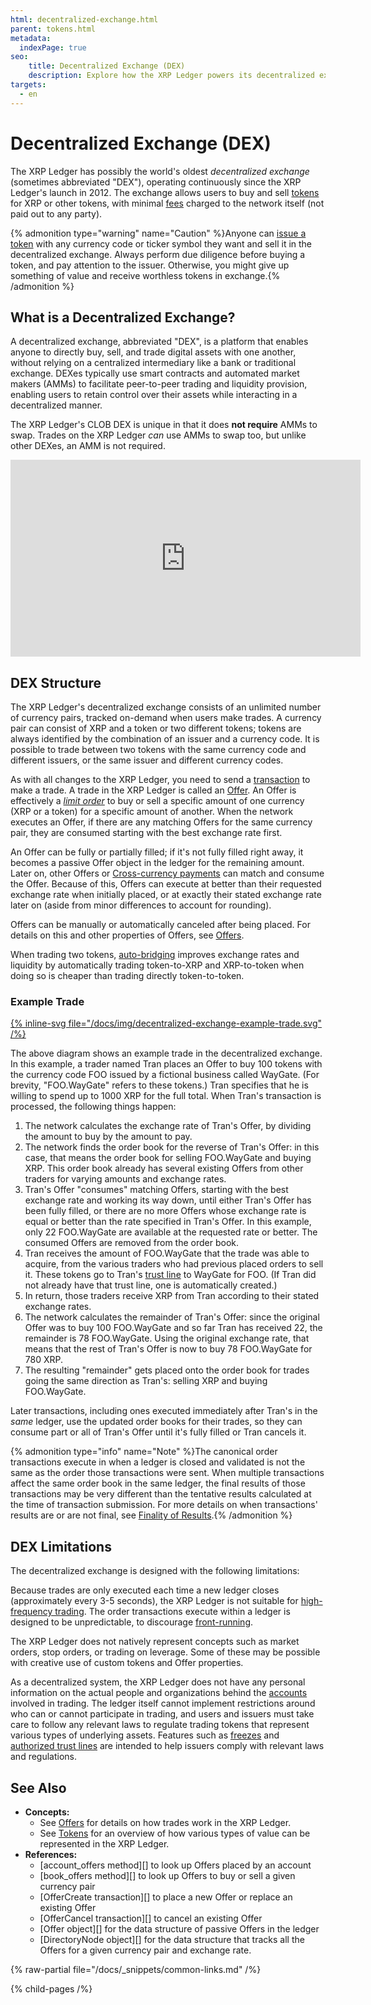 ```yaml
---
html: decentralized-exchange.html
parent: tokens.html
metadata:
  indexPage: true
seo:
    title: Decentralized Exchange (DEX)
    description: Explore how the XRP Ledger powers its decentralized exchange (DEX) for seamless crypto trading. Learn how you can trade tokens securely on the XRP Ledger.
targets:
  - en
---
```

# Decentralized Exchange (DEX)

The XRP Ledger has possibly the world's oldest _decentralized exchange_ (sometimes abbreviated "DEX"), operating continuously since the XRP Ledger's launch in 2012. The exchange allows users to buy and sell [tokens](../index.md) for XRP or other tokens, with minimal [fees](../../transactions/fees.md) charged to the network itself (not paid out to any party).

{% admonition type="warning" name="Caution" %}Anyone can [issue a token](../../../tutorials/how-tos/use-tokens/issue-a-fungible-token.md) with any currency code or ticker symbol they want and sell it in the decentralized exchange. Always perform due diligence before buying a token, and pay attention to the issuer. Otherwise, you might give up something of value and receive worthless tokens in exchange.{% /admonition %}

## What is a Decentralized Exchange? 

A decentralized exchange, abbreviated "DEX", is a platform that enables anyone to directly buy, sell, and trade digital assets with one another, without relying on a centralized intermediary like a bank or traditional exchange. DEXes typically use smart contracts and automated market makers (AMMs) to facilitate peer-to-peer trading and liquidity provision, enabling users to retain control over their assets while interacting in a decentralized manner. 

The XRP Ledger's CLOB DEX is unique in that it does **not require** AMMs to swap. Trades on the XRP Ledger _can_ use AMMs to swap too, but unlike other DEXes, an AMM is not required.  

<div align="center">
<iframe width="560" height="315" src="https://www.youtube.com/watch?v=VWNrHBDfXvA" title="YouTube video player" frameborder="0" allow="accelerometer; autoplay; clipboard-write; encrypted-media; gyroscope; picture-in-picture; web-share" allowfullscreen></iframe>
</div>

<script type="application/ld+json">
{
"@context": "https://schema.org",
"@type": "VideoObject",
"name": "What is a Decentralized Exchange, or DEX?",
"description": "What is a Decentralized Exchange, or DEX?",
"uploadDate": "2022-01-10",
"embedUrl": "https://www.youtube.com/watch?v=VWNrHBDfXvA?feature=shared"
}
</script>

<!-- To Do
## How DEX Works? 
-->

## DEX Structure

The XRP Ledger's decentralized exchange consists of an unlimited number of currency pairs, tracked on-demand when users make trades. A currency pair can consist of XRP and a token or two different tokens; tokens are always identified by the combination of an issuer and a currency code. It is possible to trade between two tokens with the same currency code and different issuers, or the same issuer and different currency codes. <!-- STYLE_OVERRIDE: limited number -->

As with all changes to the XRP Ledger, you need to send a [transaction](../../transactions/index.md) to make a trade. A trade in the XRP Ledger is called an [Offer](offers.md). An Offer is effectively a [_limit order_](https://en.wikipedia.org/wiki/Order_(exchange)#Limit_order) to buy or sell a specific amount of one currency (XRP or a token) for a specific amount of another. When the network executes an Offer, if there are any matching Offers for the same currency pair, they are consumed starting with the best exchange rate first.

An Offer can be fully or partially filled; if it's not fully filled right away, it becomes a passive Offer object in the ledger for the remaining amount. Later on, other Offers or [Cross-currency payments](../../payment-types/cross-currency-payments.md) can match and consume the Offer. Because of this, Offers can execute at better than their requested exchange rate when initially placed, or at exactly their stated exchange rate later on (aside from minor differences to account for rounding).

Offers can be manually or automatically canceled after being placed. For details on this and other properties of Offers, see [Offers](offers.md).

When trading two tokens, [auto-bridging](autobridging.md) improves exchange rates and liquidity by automatically trading token-to-XRP and XRP-to-token when doing so is cheaper than trading directly token-to-token.

### Example Trade

[{% inline-svg file="/docs/img/decentralized-exchange-example-trade.svg" /%}](/docs/img/decentralized-exchange-example-trade.svg "Diagram: Partially filled offer to buy a token for XRP.")

The above diagram shows an example trade in the decentralized exchange. In this example, a trader named Tran places an Offer to buy 100 tokens with the currency code FOO issued by a fictional business called WayGate. (For brevity, "FOO.WayGate" refers to these tokens.) Tran specifies that he is willing to spend up to 1000 XRP for the full total. When Tran's transaction is processed, the following things happen:

1. The network calculates the exchange rate of Tran's Offer, by dividing the amount to buy by the amount to pay.
0. The network finds the order book for the reverse of Tran's Offer: in this case, that means the order book for selling FOO.WayGate and buying XRP. This order book already has several existing Offers from other traders for varying amounts and exchange rates.
0. Tran's Offer "consumes" matching Offers, starting with the best exchange rate and working its way down, until either Tran's Offer has been fully filled, or there are no more Offers whose exchange rate is equal or better than the rate specified in Tran's Offer. In this example, only 22 FOO.WayGate are available at the requested rate or better. The consumed Offers are removed from the order book.
0. Tran receives the amount of FOO.WayGate that the trade was able to acquire, from the various traders who had previous placed orders to sell it. These tokens go to Tran's [trust line](../fungible-tokens/index.md) to WayGate for FOO. (If Tran did not already have that trust line, one is automatically created.)
0. In return, those traders receive XRP from Tran according to their stated exchange rates.
0. The network calculates the remainder of Tran's Offer: since the original Offer was to buy 100 FOO.WayGate and so far Tran has received 22, the remainder is 78 FOO.WayGate. Using the original exchange rate, that means that the rest of Tran's Offer is now to buy 78 FOO.WayGate for 780 XRP.
0. The resulting "remainder" gets placed onto the order book for trades going the same direction as Tran's: selling XRP and buying FOO.WayGate.

Later transactions, including ones executed immediately after Tran's in the _same_ ledger, use the updated order books for their trades, so they can consume part or all of Tran's Offer until it's fully filled or Tran cancels it.

{% admonition type="info" name="Note" %}The canonical order transactions execute in when a ledger is closed and validated is not the same as the order those transactions were sent. When multiple transactions affect the same order book in the same ledger, the final results of those transactions may be very different than the tentative results calculated at the time of transaction submission. For more details on when transactions' results are or are not final, see [Finality of Results](../../transactions/finality-of-results/index.md).{% /admonition %}


## DEX Limitations

The decentralized exchange is designed with the following limitations:

Because trades are only executed each time a new ledger closes (approximately every 3-5 seconds), the XRP Ledger is not suitable for [high-frequency trading](https://en.wikipedia.org/wiki/High-frequency_trading). The order transactions execute within a ledger is designed to be unpredictable, to discourage [front-running](https://en.wikipedia.org/wiki/Front_running).

The XRP Ledger does not natively represent concepts such as market orders, stop orders, or trading on leverage. Some of these may be possible with creative use of custom tokens and Offer properties.

As a decentralized system, the XRP Ledger does not have any personal information on the actual people and organizations behind the [accounts](../../accounts/index.md) involved in trading. The ledger itself cannot implement restrictions around who can or cannot participate in trading, and users and issuers must take care to follow any relevant laws to regulate trading tokens that represent various types of underlying assets. Features such as [freezes](../fungible-tokens/freezes.md) and [authorized trust lines](../fungible-tokens/authorized-trust-lines.md) are intended to help issuers comply with relevant laws and regulations.

## See Also

- **Concepts:**
    - See [Offers](offers.md) for details on how trades work in the XRP Ledger.
    - See [Tokens](../index.md) for an overview of how various types of value can be represented in the XRP Ledger.
- **References:**
    - [account_offers method][] to look up Offers placed by an account
    - [book_offers method][] to look up Offers to buy or sell a given currency pair
    - [OfferCreate transaction][] to place a new Offer or replace an existing Offer
    - [OfferCancel transaction][] to cancel an existing Offer
    - [Offer object][] for the data structure of passive Offers in the ledger
    - [DirectoryNode object][] for the data structure that tracks all the Offers for a given currency pair and exchange rate.

{% raw-partial file="/docs/_snippets/common-links.md" /%}


{% child-pages /%}
